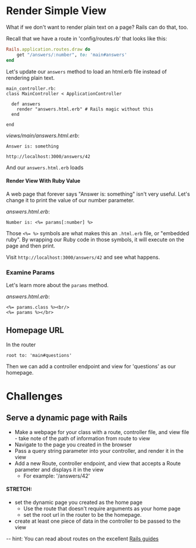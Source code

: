 # Render Simple View

What if we don't want to render plain text on a page? Rails can do that, too.

Recall that we have a route in 'config/routes.rb' that looks like this:
```ruby
Rails.application.routes.draw do
    get "/answers/:number", to: 'main#answers'
end
```

Let's update our `answers` method to load an html.erb file instead of rendering plain text.

```
main_controller.rb:
class MainController < ApplicationController

  def answers
    render "answers.html.erb" # Rails magic without this
  end

end
```
*views/main/answers.html.erb*:
```
Answer is: something
```
`http://localhost:3000/answers/42`

And our `answers.html.erb` loads

#### Render View With Ruby Value

A web page that forever says "Answer is: something" isn't very useful. Let's change it to print the value of our number parameter.

*answers.html.erb*:
```
Number is: <%= params[:number] %>
```
Those `<%= %>` symbols are what makes this an `.html.erb` file, or "embedded ruby". By wrapping our Ruby code in those symbols, it will execute on the page and then print.

Visit `http://localhost:3000/answers/42` and see what happens.

### Examine Params

Let's learn more about the `params` method.

*answers.html.erb*:
```
<%= params.class %><br/>
<%= params %></br>
```

## Homepage URL

In the router

```
root to: 'main#questions'
```

Then we can add a controller endpoint and view for 'questions' as our homepage.

# Challenges

## Serve a dynamic page with Rails
* Make a webpage for your class with a route, controller file, and view file - take note of the path of information from route to view
* Navigate to the page you created in the browser
* Pass a query string parameter into your controller, and render it in the view
* Add a new Route, controller endpoint, and view that accepts a Route parameter and displays it in the view
  - For example: '/answers/42'

#### STRETCH:
* set the dynamic page you created as the home page
  - Use the route that doesn't require arguments as your home page
  - set the root url in the router to be the homepage.
* create at least one piece of data in the controller to be passed to the view

-- hint: You can read about routes on the excellent [Rails guides](https://guides.rubyonrails.org/routing.html)
